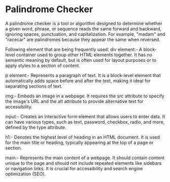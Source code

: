 # Palindrome Checker

A palindrome checker is a tool or algorithm designed to determine whether a given word, phrase, or sequence reads the same forward and backward, ignoring spaces, punctuation, and capitalization. For example, "madam" and "racecar" are palindromes because they appear the same when reversed. 


Following element that are being frequently used:
div element:-
A block-level container used to group other HTML elements together. It has no semantic meaning by default, but is often used for layout purposes or to apply styles to a section of content.

p element:-
Represents a paragraph of text. It is a block-level element that automatically adds space before and after the text, making it ideal for separating sections of text.

img:-
Embeds an image in a webpage. It requires the src attribute to specify the image's URL and the alt attribute to provide alternative text for accessibility.

input:-
Creates an interactive form element that allows users to enter data. It can have various types, such as text, password, checkbox, radio, and more, defined by the type attribute.

h1:- Denotes the highest level of heading in an HTML document. It is used for the main title or heading, typically appearing at the top of a page or section.

main:-
Represents the main content of a webpage. It should contain content unique to the page and should not include repeated elements like sidebars or navigation links. It is crucial for accessibility and search engine optimization (SEO).


